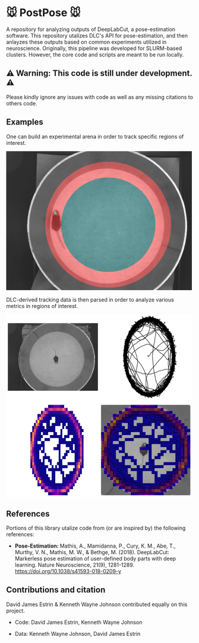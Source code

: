 <h1> <b> 🐭 PostPose 🐭 </b> </h1> 
A repository for analyzing outputs of DeepLabCut, a pose-estimation software. This repository utalizes DLC's API for pose-estimation, and then anlayzes these outputs based on common experiments utilized in neuroscience. Originally, this pipeline was developed for SLURM-based clusters. However, the core code and scripts are meant to be run locally. 

<h2> <b> ⚠️ Warning: This code is still under development. ⚠️ </b> </h2>
Please kindly ignore any issues with code as well as any missing citations to others code. 

<h2> <b> Examples </b> </h2>
One can build an experimental arena in order to track specific regions of interest.
<p float="left">
  <img src="https://github.com/DJESTRIN/PostPose/blob/main/examples/example_arena.png" width="500" />
</p>

DLC-derived tracking data is then parsed in order to analyze various metrics in regions of interest.
<p float="left">
  <img src="https://github.com/DJESTRIN/PostPose/blob/main/examples/example_result.png" width="500" />
</p>

<h2> <b> References </b></h2>
Portions of this library utalize code from (or are inspired by) the following references:

- <b> Pose-Estimation: </b> Mathis, A., Mamidanna, P., Cury, K. M., Abe, T., Murthy, V. N., Mathis, M. W., & Bethge, M. (2018). DeepLabCut: Markerless pose estimation of user-defined body parts with deep learning. Nature Neuroscience, 21(9), 1281-1289. https://doi.org/10.1038/s41593-018-0209-y

<h2> <b> Contributions and citation </b> </h2>
David James Estrin & Kenneth Wayne Johnson contributed equally on this project.

- Code: David James Estrin, Kenneth Wayne Johnson
  
- Data: Kenneth Wayne Johnson, David James Estrin
